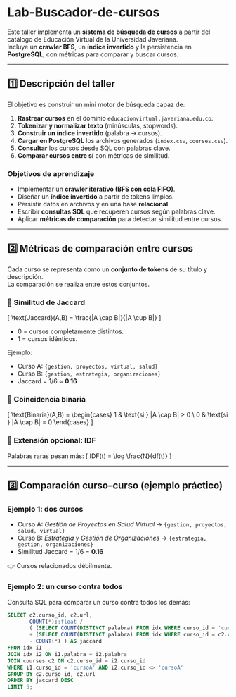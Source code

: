 # Lab-Buscador-de-cursos

Este taller implementa un **sistema de búsqueda de cursos** a partir del catálogo de Educación Virtual de la Universidad Javeriana.  
Incluye un **crawler BFS**, un **índice invertido** y la persistencia en **PostgreSQL**, con métricas para comparar y buscar cursos.

---

## 1️⃣ Descripción del taller

El objetivo es construir un mini motor de búsqueda capaz de:

1. **Rastrear cursos** en el dominio `educacionvirtual.javeriana.edu.co`.  
2. **Tokenizar y normalizar texto** (minúsculas, stopwords).  
3. **Construir un índice invertido** (palabra → cursos).  
4. **Cargar en PostgreSQL** los archivos generados (`index.csv`, `courses.csv`).  
5. **Consultar** los cursos desde SQL con palabras clave.  
6. **Comparar cursos entre sí** con métricas de similitud.  

### Objetivos de aprendizaje
- Implementar un **crawler iterativo (BFS con cola FIFO)**.  
- Diseñar un **índice invertido** a partir de tokens limpios.  
- Persistir datos en archivos y en una base **relacional**.  
- Escribir **consultas SQL** que recuperen cursos según palabras clave.  
- Aplicar **métricas de comparación** para detectar similitud entre cursos.  

---

## 2️⃣ Métricas de comparación entre cursos

Cada curso se representa como un **conjunto de tokens** de su título y descripción.  
La comparación se realiza entre estos conjuntos.

### 🔹 Similitud de Jaccard
\[
\text{Jaccard}(A,B) = \frac{|A \cap B|}{|A \cup B|}
\]

- 0 = cursos completamente distintos.  
- 1 = cursos idénticos.  

Ejemplo:
- Curso A: `{gestion, proyectos, virtual, salud}`  
- Curso B: `{gestion, estrategia, organizaciones}`  
- Jaccard = 1/6 ≈ **0.16**

### 🔹 Coincidencia binaria
\[
\text{Binaria}(A,B) =
\begin{cases}
1 & \text{si } |A \cap B| > 0 \\
0 & \text{si } |A \cap B| = 0
\end{cases}
\]

### 🔹 Extensión opcional: IDF
Palabras raras pesan más:
\[
IDF(t) = \log \frac{N}{df(t)}
\]

---

## 3️⃣ Comparación curso–curso (ejemplo práctico)

### Ejemplo 1: dos cursos
- Curso A: *Gestión de Proyectos en Salud Virtual* → `{gestion, proyectos, salud, virtual}`  
- Curso B: *Estrategia y Gestión de Organizaciones* → `{estrategia, gestion, organizaciones}`  
- Similitud Jaccard = 1/6 = **0.16**

👉 Cursos relacionados débilmente.

### Ejemplo 2: un curso contra todos
Consulta SQL para comparar un curso contra todos los demás:

```sql
SELECT c2.curso_id, c2.url,
       COUNT(*)::float /
       ( (SELECT COUNT(DISTINCT palabra) FROM idx WHERE curso_id = 'cursoA')
       + (SELECT COUNT(DISTINCT palabra) FROM idx WHERE curso_id = c2.curso_id)
       - COUNT(*) ) AS jaccard
FROM idx i1
JOIN idx i2 ON i1.palabra = i2.palabra
JOIN courses c2 ON c2.curso_id = i2.curso_id
WHERE i1.curso_id = 'cursoA' AND i2.curso_id <> 'cursoA'
GROUP BY c2.curso_id, c2.url
ORDER BY jaccard DESC
LIMIT 5;

